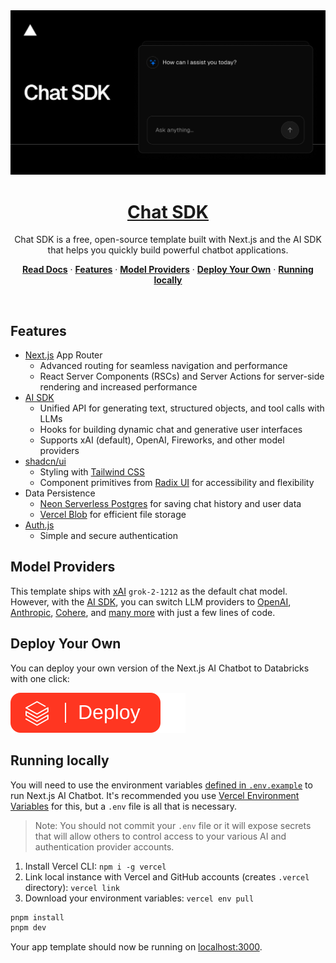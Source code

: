 <a href="https://chat.vercel.ai/">
  <img alt="Next.js 14 and App Router-ready AI chatbot." src="app/(chat)/opengraph-image.png">
  <h1 align="center">Chat SDK</h1>
</a>

<p align="center">
    Chat SDK is a free, open-source template built with Next.js and the AI SDK that helps you quickly build powerful chatbot applications.
</p>

<p align="center">
  <a href="https://chat-sdk.dev"><strong>Read Docs</strong></a> ·
  <a href="#features"><strong>Features</strong></a> ·
  <a href="#model-providers"><strong>Model Providers</strong></a> ·
  <a href="#deploy-your-own"><strong>Deploy Your Own</strong></a> ·
  <a href="#running-locally"><strong>Running locally</strong></a>
</p>
<br/>

## Features

- [Next.js](https://nextjs.org) App Router
  - Advanced routing for seamless navigation and performance
  - React Server Components (RSCs) and Server Actions for server-side rendering and increased performance
- [AI SDK](https://sdk.vercel.ai/docs)
  - Unified API for generating text, structured objects, and tool calls with LLMs
  - Hooks for building dynamic chat and generative user interfaces
  - Supports xAI (default), OpenAI, Fireworks, and other model providers
- [shadcn/ui](https://ui.shadcn.com)
  - Styling with [Tailwind CSS](https://tailwindcss.com)
  - Component primitives from [Radix UI](https://radix-ui.com) for accessibility and flexibility
- Data Persistence
  - [Neon Serverless Postgres](https://vercel.com/marketplace/neon) for saving chat history and user data
  - [Vercel Blob](https://vercel.com/storage/blob) for efficient file storage
- [Auth.js](https://authjs.dev)
  - Simple and secure authentication

## Model Providers

This template ships with [xAI](https://x.ai) `grok-2-1212` as the default chat model. However, with the [AI SDK](https://sdk.vercel.ai/docs), you can switch LLM providers to [OpenAI](https://openai.com), [Anthropic](https://anthropic.com), [Cohere](https://cohere.com/), and [many more](https://sdk.vercel.ai/providers/ai-sdk-providers) with just a few lines of code.

## Deploy Your Own

You can deploy your own version of the Next.js AI Chatbot to Databricks with one click:

[![Deploy button](https://raw.githubusercontent.com/melaniechow/deploydb/refs/heads/main/button.svg)](https://login.staging.cloud.databricks.com/?destination_url=%2Fapps%2Finstall?git_url=https%3A%2F%2Fgithub.com%2Fjerrylian-db%2Fvercel-chatbot&manifest=%7B%22name%22%3A%20%22nextjs-chatbot%22%2C%20%22description%22%3A%20%22A%20chatbot%20build%20with%20next.js%20and%20integrated%20with%20model%20serving%20and%20lakebase.%22%2C%20%22resource_specs%22%3A%20%5B%7B%22name%22%3A%20%22openai-serving-endpoint%22%2C%20%22description%22%3A%20%22The%20OpenAI%20external%20model%20the%20app%20uses%20for%20chat%20completion.%22%2C%20%22serving_endpoint_spec%22%3A%20%7B%22permission%22%3A%20%22CAN_QUERY%22%7D%7D%2C%20%7B%22name%22%3A%20%22chat-history-database%22%2C%20%22description%22%3A%20%22The%20database%20the%20app%20uses%20to%20store%20chat%20history%22%2C%20%22database_spec%22%3A%20%7B%22permission%22%3A%20%22CAN_CONNECT_AND_CREATE%22%7D%7D%5D%7D)

## Running locally

You will need to use the environment variables [defined in `.env.example`](.env.example) to run Next.js AI Chatbot. It's recommended you use [Vercel Environment Variables](https://vercel.com/docs/projects/environment-variables) for this, but a `.env` file is all that is necessary.

> Note: You should not commit your `.env` file or it will expose secrets that will allow others to control access to your various AI and authentication provider accounts.

1. Install Vercel CLI: `npm i -g vercel`
2. Link local instance with Vercel and GitHub accounts (creates `.vercel` directory): `vercel link`
3. Download your environment variables: `vercel env pull`

```bash
pnpm install
pnpm dev
```

Your app template should now be running on [localhost:3000](http://localhost:3000).
